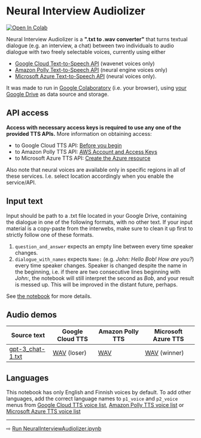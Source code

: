 # Neural Interview Audiolizer

[![Open In Colab](https://colab.research.google.com/assets/colab-badge.svg)](https://colab.research.google.com/github/olaviinha/NeuralInterviewAudiolizer/blob/main/NeuralInterviewAudiolizer.ipynb)

Neural Interview Audiolizer is a **".txt to .wav converter"** that turns textual dialogue (e.g. an interview, a chat) between two individuals to audio dialogue with two freely selectable voices, currently using either 
- [Google Cloud Text-to-Speech API](https://cloud.google.com/text-to-speech) (wavenet voices only)
- [Amazon Polly Text-to-Speech API](https://aws.amazon.com/polly/) (neural engine voices only)
- [Microsoft Azure Text-to-Speech API](https://azure.microsoft.com/en-us/services/cognitive-services/text-to-speech/) (neural voices only).

It was made to run in [Google Colaboratory](https://colab.research.google.com/) (i.e. your browser), using [your Google Drive](https://drive.google.com/drive/my-drive) as data source and storage.

## API access

**Access with necessary access keys is required to use any one of the provided TTS APIs.** More information on obtaining access:
- to Google Cloud TTS API: [Before you begin](https://cloud.google.com/text-to-speech/docs/quickstart-client-libraries#before-you-begin)
- to Amazon Polly TTS API: [AWS Account and Access Keys](https://docs.aws.amazon.com/powershell/latest/userguide/pstools-appendix-sign-up.html)
- to Microsoft Azure TTS API: [Create the Azure resource](https://docs.microsoft.com/en-us/azure/cognitive-services/speech-service/overview#create-the-azure-resource)

Also note that neural voices are available only in specific regions in all of these services. I.e. select location accordingly when you enable the service/API.

## Input text
Input should be path to a .txt file located in your Google Drive, containing the dialogue in one of the following formats, with no other text. If your input material is a copy-paste from the interwebs, make sure to clean it up first to strictly follow one of these formats.
1) `question_and_answer` expects an empty line between every time speaker changes. 
2) `dialogue_with_names` expects `Name:` (e.g. _John: Hello Bob! How are you?_) every time speaker changes. Speaker is changed despite the name in the beginning, i.e. if there are two consecutive lines beginning with _John:_, the notebook will still interpret the second as _Bob_, and your result is messed up. This will be improved in the distant future, perhaps.

See [the notebook](https://colab.research.google.com/github/olaviinha/NeuralInterviewAudiolizer/blob/main/NeuralInterviewAudiolizer.ipynb) for more details.

## Audio demos

Source text | Google Cloud TTS | Amazon Polly TTS | Microsoft Azure TTS
------------ | ------------ | ------------ | ------------
[gpt-3_chat-1.txt](https://storage.googleapis.com/olaviinha/github/neural-interview-audiolizer/gpt-3_chat-1.txt) | [WAV](https://storage.googleapis.com/olaviinha/github/neural-interview-audiolizer/chat-1_google_tts_kzcl.wav) (loser) | [WAV](https://storage.googleapis.com/olaviinha/github/neural-interview-audiolizer/chat-1_polly_mpfi.wav) |  [WAV](https://storage.googleapis.com/olaviinha/github/neural-interview-audiolizer/chat-1_azure_zzwo.wav) (winner)

## Languages
This notebook has only English and Finnish voices by default. To add other languages, add the correct language names to `p1_voice` and `p2_voice` menus from [Google Cloud TTS voice list](https://cloud.google.com/text-to-speech/docs/voices), [Amazon Polly TTS voice list](https://docs.aws.amazon.com/polly/latest/dg/voicelist.html) or [Microsoft Azure TTS voice list](https://docs.microsoft.com/azure/cognitive-services/speech-service/language-support#text-to-speech)

---

⇨ [Run NeuralInterviewAudiolizer.ipynb](https://colab.research.google.com/github/olaviinha/NeuralInterviewAudiolizer/blob/main/NeuralInterviewAudiolizer.ipynb)
